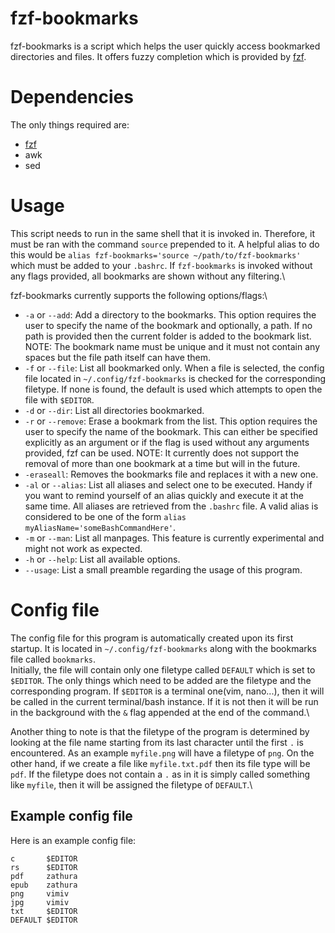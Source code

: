 # fzf-bookmarks

fzf-bookmarks is a script which helps the user quickly access bookmarked directories and files. It offers fuzzy completion which is provided by [fzf](https://github.com/junegunn/fzf). 

# Dependencies
The only things required are:
- [fzf](https://github.com/junegunn/fzf)
- awk
- sed

# Usage
This script needs to run in the same shell that it is invoked in. Therefore, it must be ran with the command `source` prepended to it. A helpful alias to do this would be `alias fzf-bookmarks='source ~/path/to/fzf-bookmarks'` which must be added to your `.bashrc`. If `fzf-bookmarks` is invoked without any flags provided, all bookmarks are shown without any filtering.\

fzf-bookmarks currently supports the following options/flags:\
- `-a` or `--add`: Add a directory to the bookmarks. This option requires the user to specify the name of the bookmark and optionally, a path. If no path is provided then the current folder is added to the bookmark list. NOTE: The bookmark name must be unique and it must not contain any spaces but the file path itself can have them.
- `-f` or `--file`: List all bookmarked only. When a file is selected, the config file located in `~/.config/fzf-bookmarks` is checked for the corresponding filetype. If none is found, the default is used which attempts to open the file with `$EDITOR`.
- `-d` or `--dir`: List all directories bookmarked.
- `-r` or `--remove`: Erase a bookmark from the list. This option requires the user to specify the name of the bookmark. This can either be specified explicitly as an argument or if the flag is used without any arguments provided, fzf can be used. NOTE: It currently does not support the removal of more than one bookmark at a time but will in the future.
- `-eraseall`: Removes the bookmarks file and replaces it with a new one.
- `-al` or `--alias`: List all aliases and select one to be executed. Handy if you want to remind yourself of an alias quickly and execute it at the same time. All aliases are retrieved from the `.bashrc` file. A valid alias is considered to be one of the form `alias myAliasName='someBashCommandHere'`.
- `-m` or `--man`: List all manpages. This feature is currently experimental and might not work as expected.
- `-h` or `--help`: List all available options.
- `--usage`: List a small preamble regarding the usage of this program.

# Config file
The config file for this program is automatically created upon its first startup. It is located in `~/.config/fzf-bookmarks` along with the bookmarks file called `bookmarks`.\
Initially, the file will contain only one filetype called `DEFAULT` which is set to `$EDITOR`. The only things which need to be added are the filetype and the corresponding program. If `$EDITOR` is a terminal one(vim, nano...), then it will be called in the current terminal/bash instance. If it is not then it will be run in the background with the `&` flag appended at the end of the command.\

Another thing to note is that the filetype of the program is determined by looking at the file name starting from its last character until the first `.` is encountered. As an example `myfile.png` will have a filetype of `png`. On the other hand, if we create a file like `myfile.txt.pdf` then its file type will be `pdf`. If the filetype does not contain a `.` as in it is simply called something like `myfile`, then it will be assigned the filetype of `DEFAULT`.\

## Example config file
Here is an example config file:
```
c       $EDITOR
rs      $EDITOR
pdf     zathura
epub    zathura
png     vimiv
jpg     vimiv
txt     $EDITOR
DEFAULT $EDITOR
```
